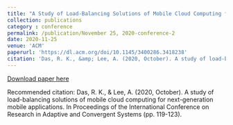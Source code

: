 ```yaml
---
title: "A Study of Load-Balancing Solutions of Mobile Cloud Computing for Next-Generation Mobile Applications"
collection: publications
category : conference
permalink: /publication/November 25, 2020-conference-2
date: 2020-11-25
venue: 'ACM'
paperurl: 'https://dl.acm.org/doi/10.1145/3400286.3418238'
citation: 'Das, R. K., &amp; Lee, A. (2020, October). A study of load-balancing solutions of mobile cloud computing for next-generation mobile applications. In Proceedings of the International Conference on Research in Adaptive and Convergent Systems (pp. 119-123).'
---
```


<a href='https://dl.acm.org/doi/10.1145/3400286.3418238'>Download paper here</a>

Recommended citation: Das, R. K., & Lee, A. (2020, October). A study of load-balancing solutions of mobile cloud computing for next-generation mobile applications. In Proceedings of the International Conference on Research in Adaptive and Convergent Systems (pp. 119-123).